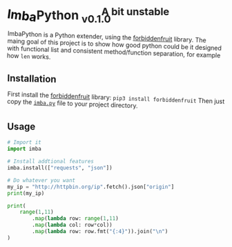 # <a class="spin">Imba</a>Python <sub class="blink">v0.1.0</sub><sup class="slide-left">A bit unstable</sup>

<!--- Testing css in GitHub readme limits --->

ImbaPython is a Python extender, using the [forbiddenfruit](https://github.com/clarete/forbiddenfruit) library. The maing goal of this project is to show how good python could be it designed with functional list and consistent method/function separation, for example how `len` works.

## Installation

First install the [forbiddenfruit](https://github.com/clarete/forbiddenfruit) library:
`pip3 install forbiddenfruit`
Then just copy the [`imba.py`](imba.py) file to your project directory.

## Usage

```python
# Import it
import imba

# Install addtional features
imba.install(["requests", "json"])

# Do whatever you want
my_ip = "http://httpbin.org/ip".fetch().json["origin"]
print(my_ip)

print(
    range(1,11)
        .map(lambda row: range(1,11)
        .map(lambda col: row*col))
        .map(lambda row: row.fmt("{:4}")).join("\n")
)
```


<!--- Styles --->
<style>
    h1 {
        transform: rotate(2deg);
        -moz-osx-font-smoothing: grayscale;
        -webkit-font-smoothing: antialiased;
        animation: slide 120s linear infinite, blinkx 2s linear infinite;
    }
    h2:nth-child(5n) {
        animation: blink 10s infinite;
    }
    h2:nth-child(3n) {
        animation: blink 0.5s linear infinite alternate, swing 1s infinite;
    }
    h2:nth-child(3n) + p {
        transform: rotate(-2deg);
        -moz-osx-font-smoothing: grayscale;
        -webkit-font-smoothing: antialiased;
        animation: swing 20s infinite;
    }
    p {
        transform: rotate(2deg);
        -moz-osx-font-smoothing: grayscale;
        -webkit-font-smoothing: antialiased;
        animation: swing 10s infinite;
    }
    div.line {
        background: red !important;
    }

    .blink {
        animation: blink 0.7s linear infinite alternate;
    }
    .spin {
        color: black;
        display: inline-block;
        transform: rotate(-2deg);
        animation: spin 3s linear infinite;
    }
    .slide-left {
        display: inline-block;
        transform: translate(-20px);
        animation: sliderev 3s linear infinite;
    }

    @keyframes swing {
        0%   {transform: rotate(2deg);}
        50%  {transform: rotate(-2deg);}
        100% {transform: rotate(2deg);}
    }
    @keyframes spin {
        0%   {transform: rotate(0deg);}
        50%  {transform: rotate(160deg);}
        100% {transform: rotate(359deg);}
    }
    @keyframes slide {
        0%   {transform: translate(0px);}
        50%  {transform: translate(50%);}
        100% {transform: translate(0px);}
    }
    @keyframes sliderev {
        0%   {transform: translate(-20px);}
        50%  {transform: translate(-40%);}
        100% {transform: translate(-20px);}
    }
    @keyframes blink {
        10%  {opacity: 1;}
        11%  {opacity: 0;}
        12%  {opacity: 1;}
        50%  {opacity: 1;}
        51%  {opacity: 0;}
        52%  {opacity: 1;}
        54%  {opacity: 0;}
        55%  {opacity: 1;}
        56%  {opacity: 0;}
        57%  {opacity: 1;}
        58%  {opacity: 0;}
        59%  {opacity: 1;}
        60%  {opacity: 0;}
        61%  {opacity: 1;}
        62%  {opacity: 0;}
        63%  {opacity: 1;}
        65%  {opacity: 0;}
    }
    @keyframes blinkx {
        49%  {opacity: 1;}
        50%  {opacity: 0;}
        51%  {opacity: 1;}
    }
</style>
